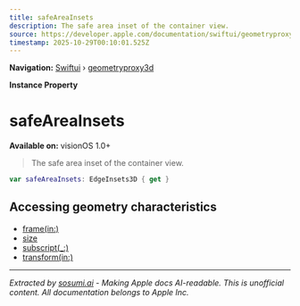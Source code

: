```yaml
---
title: safeAreaInsets
description: The safe area inset of the container view.
source: https://developer.apple.com/documentation/swiftui/geometryproxy3d/safeareainsets
timestamp: 2025-10-29T00:10:01.525Z
---
```


**Navigation:** [Swiftui](/documentation/swiftui) › [geometryproxy3d](/documentation/swiftui/geometryproxy3d)

**Instance Property**

# safeAreaInsets

**Available on:** visionOS 1.0+

> The safe area inset of the container view.

```swift
var safeAreaInsets: EdgeInsets3D { get }
```

## Accessing geometry characteristics

- [frame(in:)](/documentation/swiftui/geometryproxy3d/frame(in:))
- [size](/documentation/swiftui/geometryproxy3d/size)
- [subscript(_:)](/documentation/swiftui/geometryproxy3d/subscript(_:))
- [transform(in:)](/documentation/swiftui/geometryproxy3d/transform(in:))

---

*Extracted by [sosumi.ai](https://sosumi.ai) - Making Apple docs AI-readable.*
*This is unofficial content. All documentation belongs to Apple Inc.*
